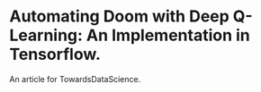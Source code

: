 # Automating Doom with Deep Q-Learning: An Implementation in Tensorflow.

An article for TowardsDataScience.

